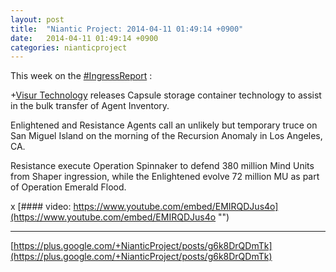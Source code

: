 ```yaml
---
layout: post
title:  "Niantic Project: 2014-04-11 01:49:14 +0900"
date:   2014-04-11 01:49:14 +0900
categories: nianticproject
---
```

This week on the  [#IngressReport](https://plus.google.com/s/%23IngressReport "") :

+[Visur Technology](https://plus.google.com/115880454950193571355 "") releases Capsule storage container technology to assist in the bulk transfer of Agent Inventory.

Enlightened and Resistance Agents call an unlikely but temporary truce on San Miguel Island on the morning of the Recursion Anomaly in Los Angeles, CA.

Resistance execute Operation Spinnaker to defend 380 million Mind Units from Shaper ingression, while the Enlightened evolve 72 million MU as part of Operation Emerald Flood.

x
[#### video: https://www.youtube.com/embed/EMIRQDJus4o](https://www.youtube.com/embed/EMIRQDJus4o "")
- - -
[https://plus.google.com/+NianticProject/posts/g6k8DrQDmTk](https://plus.google.com/+NianticProject/posts/g6k8DrQDmTk)
